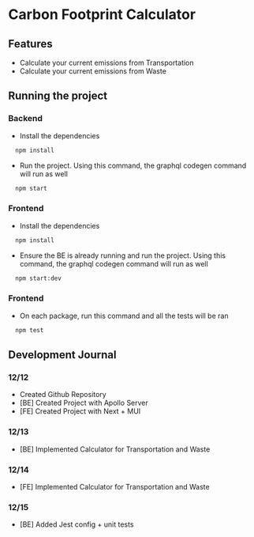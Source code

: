 # Carbon Footprint Calculator

## Features

- Calculate your current emissions from Transportation
- Calculate your current emissions from Waste

## Running the project

### Backend

- Install the dependencies

```bash
  npm install
```

- Run the project. Using this command, the graphql codegen command will run as well

```bash
  npm start
```

### Frontend

- Install the dependencies

```bash
  npm install
```

- Ensure the BE is already running and run the project. Using this command, the graphql codegen command will run as well

```bash
  npm start:dev
```

### Frontend

- On each package, run this command and all the tests will be ran

```bash
  npm test
```

## Development Journal

### 12/12

- Created Github Repository
- [BE] Created Project with Apollo Server
- [FE] Created Project with Next + MUI

### 12/13

- [BE] Implemented Calculator for Transportation and Waste

### 12/14

- [FE] Implemented Calculator for Transportation and Waste

### 12/15

- [BE] Added Jest config + unit tests

